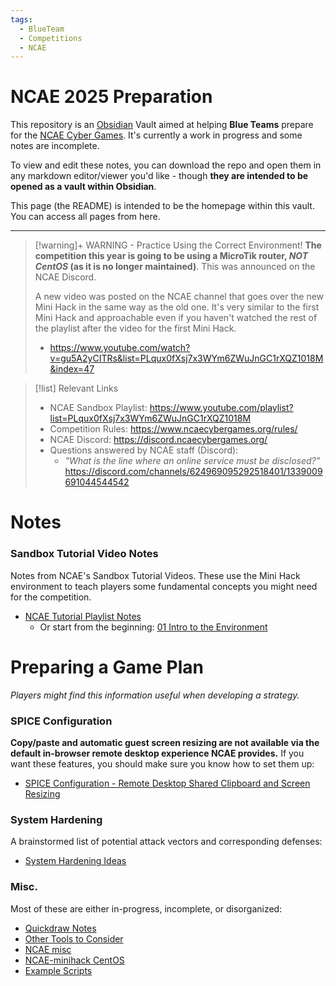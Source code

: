 ```yaml
---
tags:
  - BlueTeam
  - Competitions
  - NCAE
---
```

# NCAE 2025 Preparation

This repository is an [Obsidian](https://obsidian.md/) Vault aimed at helping **Blue Teams** prepare for the [NCAE Cyber Games](https://www.ncaecybergames.org). It's currently a work in progress and some notes are incomplete.

To view and edit these notes, you can download the repo and open them in any markdown editor/viewer you'd like - though **they are intended to be opened as a vault within Obsidian**.

This page (the README) is intended to be the homepage within this vault. You can access all pages from here.

---

> [!warning]+ WARNING - Practice Using the Correct Environment!
> **The competition this year is going to be using a MicroTik router, *NOT CentOS* (as it is no longer maintained)**. This was announced on the NCAE Discord.
>
> A new video was posted on the NCAE channel that goes over the new Mini Hack in the same way as the old one. It's very similar to the first Mini Hack and approachable even if you haven't watched the rest of the playlist after the video for the first Mini Hack.
> - https://www.youtube.com/watch?v=gu5A2yCITRs&list=PLqux0fXsj7x3WYm6ZWuJnGC1rXQZ1018M&index=47
> 

> [!list] Relevant Links
> - NCAE Sandbox Playlist: https://www.youtube.com/playlist?list=PLqux0fXsj7x3WYm6ZWuJnGC1rXQZ1018M
> - Competition Rules: https://www.ncaecybergames.org/rules/
> - NCAE Discord: https://discord.ncaecybergames.org/
> - Questions answered by NCAE staff (Discord):
> 	- *"What is the line where an online service must be disclosed?"* https://discord.com/channels/624969095292518401/1339009691044544542

# Notes

### Sandbox Tutorial Video Notes
Notes from NCAE's Sandbox Tutorial Videos. These use the Mini Hack environment to teach players some fundamental concepts you might need for the competition.
- [NCAE Tutorial Playlist Notes](Tutorial%20Video%20Notes/NCAE%20Tutorial%20Playlist%20Notes.md)
	- Or start from the beginning: [01 Intro to the Environment](Tutorial%20Video%20Notes/01%20Intro%20to%20the%20Environment.md)

# Preparing a Game Plan
*Players might find this information useful when developing a strategy.*

### SPICE Configuration
**Copy/paste and automatic guest screen resizing are not available via the default in-browser remote desktop experience NCAE provides.** If you want these features, you should make sure you know how to set them up:
- [SPICE Configuration - Remote Desktop Shared Clipboard and Screen Resizing](SPICE%20Configuration%20-%20Remote%20Desktop%20Shared%20Clipboard%20and%20Screen%20Resizing.md)

### System Hardening
A brainstormed list of potential attack vectors and corresponding defenses:
- [System Hardening Ideas](System%20Hardening%20Ideas.md)
### Misc.
Most of these are either in-progress, incomplete, or disorganized:
- [Quickdraw Notes](Quickdraw%20Notes.md)
- [Other Tools to Consider](Other%20Tools%20to%20Consider.md)
- [NCAE misc](Tutorial%20Video%20Notes/NCAE%20misc.md)
- [NCAE-minihack CentOS](Tutorial%20Video%20Notes/NCAE-minihack%20CentOS.md)
- [Example Scripts](Scripts/Example%20Scripts.md)
